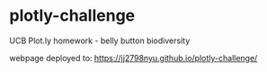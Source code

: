 # plotly-challenge
UCB Plot.ly homework - belly button biodiversity

webpage deployed to: https://jj2798nyu.github.io/plotly-challenge/
